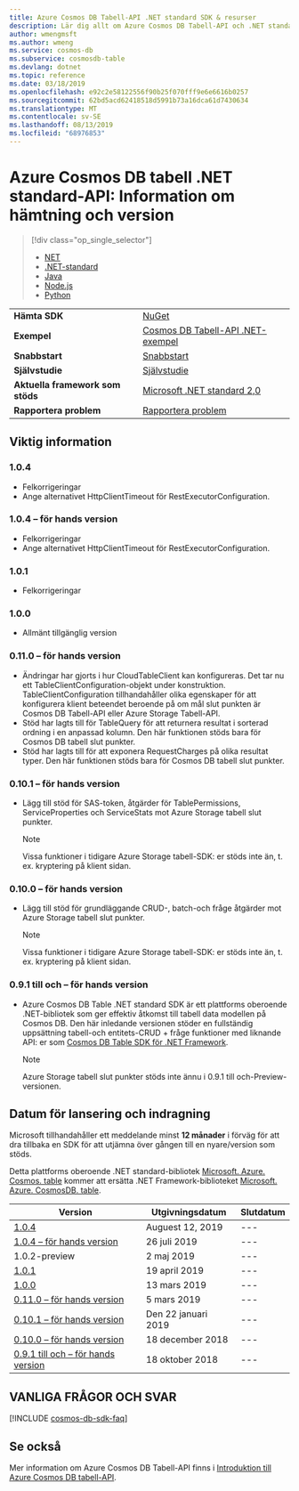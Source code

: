 ```yaml
---
title: Azure Cosmos DB Tabell-API .NET standard SDK & resurser
description: Lär dig allt om Azure Cosmos DB Tabell-API och .NET standard SDK, inklusive versions datum, datum för indragningen och ändringar som gjorts mellan varje version.
author: wmengmsft
ms.author: wmeng
ms.service: cosmos-db
ms.subservice: cosmosdb-table
ms.devlang: dotnet
ms.topic: reference
ms.date: 03/18/2019
ms.openlocfilehash: e92c2e58122556f90b25f070fff9e6e6616b0257
ms.sourcegitcommit: 62bd5acd62418518d5991b73a16dca61d7430634
ms.translationtype: MT
ms.contentlocale: sv-SE
ms.lasthandoff: 08/13/2019
ms.locfileid: "68976853"
---
```

# <a name="azure-cosmos-db-table-net-standard-api-download-and-release-notes"></a>Azure Cosmos DB tabell .NET standard-API: Information om hämtning och version
> [!div class="op_single_selector"]
> 
> * [NET](table-sdk-dotnet.md)
> * [.NET-standard](table-sdk-dotnet-standard.md)
> * [Java](table-sdk-java.md)
> * [Node.js](table-sdk-nodejs.md)
> * [Python](table-sdk-python.md)

|   |   |
|---|---|
|**Hämta SDK**|[NuGet](https://www.nuget.org/packages/Microsoft.Azure.Cosmos.Table)|
|**Exempel**|[Cosmos DB Tabell-API .NET-exempel](https://github.com/Azure-Samples/azure-cosmos-table-dotnet-core-getting-started)|
|**Snabbstart**|[Snabbstart](create-table-dotnet.md)|
|**Självstudie**|[Självstudie](tutorial-develop-table-dotnet.md)|
|**Aktuella framework som stöds**|[Microsoft .NET standard 2,0](https://www.nuget.org/packages/NETStandard.Library)|
|**Rapportera problem**|[Rapportera problem](https://github.com/Azure/azure-cosmos-table-dotnet/issues)|

## <a name="release-notes"></a>Viktig information

### <a name="a-name104104"></a><a name="1.0.4"/>1.0.4
* Felkorrigeringar
* Ange alternativet HttpClientTimeout för RestExecutorConfiguration.

### <a name="a-name104-preview104-preview"></a><a name="1.0.4-preview"/>1.0.4 – för hands version
* Felkorrigeringar
* Ange alternativet HttpClientTimeout för RestExecutorConfiguration.

### <a name="a-name101101"></a><a name="1.0.1"/>1.0.1
* Felkorrigeringar

### <a name="a-name100100"></a><a name="1.0.0"/>1.0.0
* Allmänt tillgänglig version

### <a name="a-name0110-preview0110-preview"></a><a name="0.11.0-preview"/>0.11.0 – för hands version
* Ändringar har gjorts i hur CloudTableClient kan konfigureras. Det tar nu ett TableClientConfiguration-objekt under konstruktion. TableClientConfiguration tillhandahåller olika egenskaper för att konfigurera klient beteendet beroende på om mål slut punkten är Cosmos DB Tabell-API eller Azure Storage Tabell-API.
* Stöd har lagts till för TableQuery för att returnera resultat i sorterad ordning i en anpassad kolumn. Den här funktionen stöds bara för Cosmos DB tabell slut punkter.
* Stöd har lagts till för att exponera RequestCharges på olika resultat typer. Den här funktionen stöds bara för Cosmos DB tabell slut punkter.

### <a name="a-name0101-preview0101-preview"></a><a name="0.10.1-preview"/>0.10.1 – för hands version
* Lägg till stöd för SAS-token, åtgärder för TablePermissions, ServiceProperties och ServiceStats mot Azure Storage tabell slut punkter. 
   > [!NOTE]
   > Vissa funktioner i tidigare Azure Storage tabell-SDK: er stöds inte än, t. ex. kryptering på klient sidan.

### <a name="a-name0100-preview0100-preview"></a><a name="0.10.0-preview"/>0.10.0 – för hands version
* Lägg till stöd för grundläggande CRUD-, batch-och fråge åtgärder mot Azure Storage tabell slut punkter. 
   > [!NOTE]
   > Vissa funktioner i tidigare Azure Storage tabell-SDK: er stöds inte än, t. ex. kryptering på klient sidan.

### <a name="a-name091-preview091-preview"></a><a name="0.9.1-preview"/>0.9.1 till och – för hands version
* Azure Cosmos DB Table .NET standard SDK är ett plattforms oberoende .NET-bibliotek som ger effektiv åtkomst till tabell data modellen på Cosmos DB. Den här inledande versionen stöder en fullständig uppsättning tabell-och entitets-CRUD + fråge funktioner med liknande API: er som [Cosmos DB Table SDK för .NET Framework](table-sdk-dotnet.md). 
   > [!NOTE]
   >  Azure Storage tabell slut punkter stöds inte ännu i 0.9.1 till och-Preview-versionen.

## <a name="release-and-retirement-dates"></a>Datum för lansering och indragning
Microsoft tillhandahåller ett meddelande minst **12 månader** i förväg för att dra tillbaka en SDK för att utjämna över gången till en nyare/version som stöds.

Detta plattforms oberoende .NET standard-bibliotek [Microsoft. Azure. Cosmos. table](https://www.nuget.org/packages/Microsoft.Azure.Cosmos.Table) kommer att ersätta .NET Framework-biblioteket [Microsoft. Azure. CosmosDB. table](https://www.nuget.org/packages/Microsoft.Azure.CosmosDB.Table).

| Version | Utgivningsdatum | Slutdatum |
| --- | --- | --- |
| [1.0.4](#1.0.4) |Auguest 12, 2019 |--- |
| [1.0.4 – för hands version](#1.0.4-preview) |26 juli 2019 |--- |
| 1.0.2-preview |2 maj 2019 |--- |
| [1.0.1](#1.0.1) |19 april 2019 |--- |
| [1.0.0](#1.0.0) |13 mars 2019 |--- |
| [0.11.0 – för hands version](#0.11.0-preview) |5 mars 2019 |--- |
| [0.10.1 – för hands version](#0.10.1-preview) |Den 22 januari 2019 |--- |
| [0.10.0 – för hands version](#0.10.0-preview) |18 december 2018 |--- |
| [0.9.1 till och – för hands version](#0.9.1-preview) |18 oktober 2018 |--- |


## <a name="faq"></a>VANLIGA FRÅGOR OCH SVAR

[!INCLUDE [cosmos-db-sdk-faq](../../includes/cosmos-db-sdk-faq.md)]

## <a name="see-also"></a>Se också
Mer information om Azure Cosmos DB Tabell-API finns i [Introduktion till Azure Cosmos DB tabell-API](table-introduction.md).
